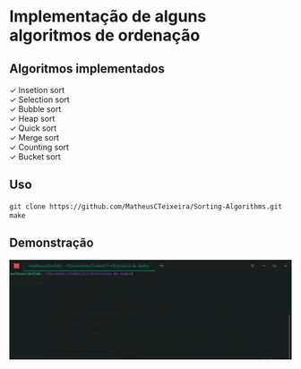 # Implementação de alguns algoritmos de ordenação

## Algoritmos implementados

✓ Insetion sort   <br/>
✓ Selection sort  <br/>
✓ Bubble sort     <br/>
✓ Heap sort       <br/>
✓ Quick sort      <br/>
✓ Merge sort      <br/>
✓ Counting sort   <br/>
✓ Bucket sort     <br/>

## Uso
``` shell
git clone https://github.com/MatheusCTeixeira/Sorting-Algorithms.git
make
```

## Demonstração

![Demonstração](https://github.com/DarkMCT/host_images/blob/master/deepin-screen-recorder_deepin-terminal_20190706224207.gif)
